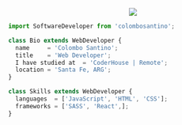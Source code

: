<p align="center">
  <img src="https://github.com/thompsonemerson/thompsonemerson/raw/master/cover-thompson.png" />
</p>

```js
import SoftwareDeveloper from 'colombosantino';

class Bio extends WebDeveloper {
  name     = 'Colombo Santino';
  title    = 'Web Developer';
  I have studied at  = 'CoderHouse | Remote';
  location = 'Santa Fe, ARG';
}

class Skills extends WebDeveloper {
  languages  = ['JavaScript', 'HTML', 'CSS'];
  frameworks = ['SASS', 'React',];
}
```



